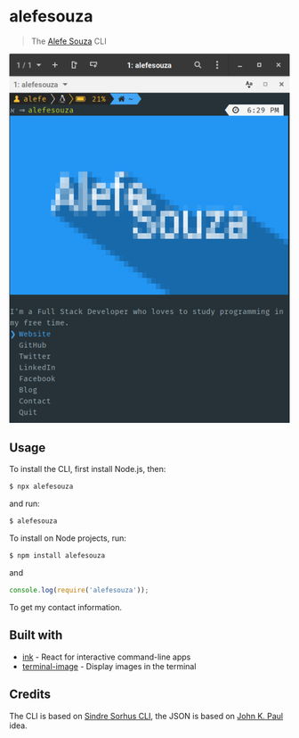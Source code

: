 # alefesouza

> The [Alefe Souza](https://alefesouza.com) CLI

![](screenshot.png)

## Usage

To install the CLI, first install Node.js, then:

```bash
$ npx alefesouza
```

and run:

```bash
$ alefesouza
```

To install on Node projects, run:

```bash
$ npm install alefesouza
```

and

```js
console.log(require('alefesouza'));
```

To get my contact information.

## Built with

- [ink](https://github.com/vadimdemedes/ink) - React for interactive command-line apps
- [terminal-image](https://github.com/sindresorhus/terminal-image) - Display images in the terminal

## Credits

The CLI is based on [Sindre Sorhus CLI](https://github.com/sindresorhus/sindresorhus), the JSON is based on [John K. Paul](https://github.com/johnkpaul/johnkpaul) idea.
